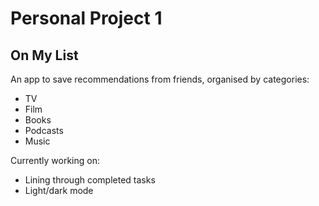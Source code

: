 <h1>Personal Project 1</h1>
<h2>On My List</h2>

<p>An app to save recommendations from friends, organised by categories:
    <ul>
        <li>TV</li>
        <li>Film</li>
        <li>Books</li>
        <li>Podcasts</li>
        <li>Music</li>
    </ul>
</p>

<p>Currently working on:
    <ul>
        <li>Lining through completed tasks</li>
        <li>Light/dark mode</li>
    </ul>
</p>

